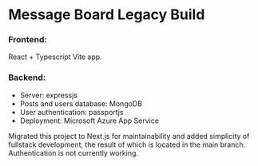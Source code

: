 # Message Board Legacy Build

### Frontend:

React + Typescript Vite app.

### Backend:

- Server: expressjs
- Posts and users database: MongoDB
- User authentication: passportjs
- Deployment: Microsoft Azure App Service

Migrated this project to Next.js for maintainability and added simplicity of fullstack development, the result of which is located in the main branch. Authentication is not currently working.
